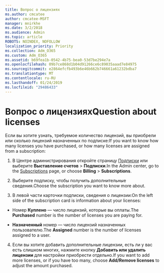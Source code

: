 ```yaml
---
title: Вопрос о лицензиях
ms.author: cmcatee
author: cmcatee-MSFT
manager: mnirkhe
ms.date: 3/2/2018
ms.audience: Admin
ms.topic: article
ROBOTS: NOINDEX, NOFOLLOW
localization_priority: Priority
ms.collection: Adm_O365
ms.custom: Adm_O365
ms.assetid: b69fea1b-0542-4b75-bea0-53d7be294e7a
ms.openlocfilehash: 09b7ce868d1b04d91266ce6c89035aaad7e84975
ms.sourcegitcommit: e2864efcfb493b6e46b662b746661a61232bdba7
ms.translationtype: MT
ms.contentlocale: ru-RU
ms.lasthandoff: 01/24/2019
ms.locfileid: "29486433"
---
```

# <a name="question-about-licenses"></a><span data-ttu-id="93cdc-102">Вопрос о лицензиях</span><span class="sxs-lookup"><span data-stu-id="93cdc-102">Question about licenses</span></span>

<span data-ttu-id="93cdc-103">Если вы хотите узнать, требуемое количество лицензий, вы приобрели или сколько лицензий назначенных по подписке:</span><span class="sxs-lookup"><span data-stu-id="93cdc-103">If you want to know how many licenses you have purchased, or how many licenses are assigned from a subscription:</span></span>
  
1. <span data-ttu-id="93cdc-104">В Центре администрирования откройте страницу [Подписки](https://go.microsoft.com/fwlink/p/?linkid=842054) или выберите **Выставление счетов** \> **Подписки**.</span><span class="sxs-lookup"><span data-stu-id="93cdc-104">In the Admin center, go to the [Subscriptions](https://go.microsoft.com/fwlink/p/?linkid=842054) page, or choose **Billing** \> **Subscriptions**.</span></span>
    
2. <span data-ttu-id="93cdc-105">Выберите подписку, чтобы получить дополнительные сведения.</span><span class="sxs-lookup"><span data-stu-id="93cdc-105">Choose the subscription you want to know more about.</span></span>
    
3. <span data-ttu-id="93cdc-106">В левой части карточки подписки, сведения о лицензии:</span><span class="sxs-lookup"><span data-stu-id="93cdc-106">On the left side of the subscription card is information about your licenses:</span></span>
    
  - <span data-ttu-id="93cdc-107">Номер **Куплено** — число лицензий, которые вы оплаты.</span><span class="sxs-lookup"><span data-stu-id="93cdc-107">The **Purchased** number is the number of licenses you are paying for.</span></span> 
    
  - <span data-ttu-id="93cdc-108">**Назначенный** номер — число лицензий назначенных пользователю.</span><span class="sxs-lookup"><span data-stu-id="93cdc-108">The **Assigned** number is the number of licenses assigned to a user.</span></span> 
    
4. <span data-ttu-id="93cdc-109">Если вы хотите добавить дополнительные лицензии, есть ли у вас есть слишком многих, нажмите кнопку **Добавить или удалить лицензии** для настройки приобрести отдельно.</span><span class="sxs-lookup"><span data-stu-id="93cdc-109">If you want to add more licenses, or if you have too many, choose **Add/Remove licenses** to adjust the amount purchased.</span></span> 
    

